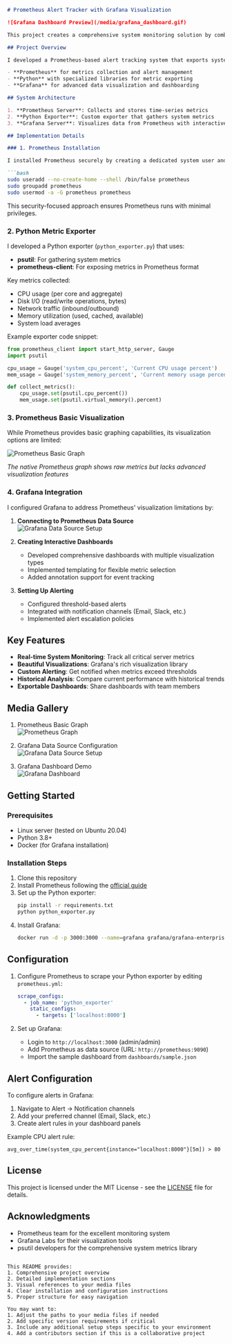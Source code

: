 

```markdown
# Prometheus Alert Tracker with Grafana Visualization

![Grafana Dashboard Preview](/media/grafana_dashboard.gif)

This project creates a comprehensive system monitoring solution by combining Prometheus metrics collection with Grafana's powerful visualization capabilities. The system tracks vital server metrics, triggers alerts when thresholds are exceeded, and presents the data through interactive dashboards.

## Project Overview

I developed a Prometheus-based alert tracking system that exports system metrics to Grafana for creating complex, visually appealing visualizations. The solution combines:

- **Prometheus** for metrics collection and alert management
- **Python** with specialized libraries for metric exporting
- **Grafana** for advanced data visualization and dashboarding

## System Architecture

1. **Prometheus Server**: Collects and stores time-series metrics
2. **Python Exporter**: Custom exporter that gathers system metrics
3. **Grafana Server**: Visualizes data from Prometheus with interactive dashboards

## Implementation Details

### 1. Prometheus Installation

I installed Prometheus securely by creating a dedicated system user and group:

```bash
sudo useradd --no-create-home --shell /bin/false prometheus
sudo groupadd prometheus
sudo usermod -a -G prometheus prometheus
```

This security-focused approach ensures Prometheus runs with minimal privileges.

### 2. Python Metric Exporter

I developed a Python exporter (`python_exporter.py`) that uses:

- **psutil**: For gathering system metrics
- **prometheus-client**: For exposing metrics in Prometheus format

Key metrics collected:
- CPU usage (per core and aggregate)
- Disk I/O (read/write operations, bytes)
- Network traffic (inbound/outbound)
- Memory utilization (used, cached, available)
- System load averages

Example exporter code snippet:
```python
from prometheus_client import start_http_server, Gauge
import psutil

cpu_usage = Gauge('system_cpu_percent', 'Current CPU usage percent')
mem_usage = Gauge('system_memory_percent', 'Current memory usage percent')

def collect_metrics():
    cpu_usage.set(psutil.cpu_percent())
    mem_usage.set(psutil.virtual_memory().percent)
```

### 3. Prometheus Basic Visualization

While Prometheus provides basic graphing capabilities, its visualization options are limited:

![Prometheus Basic Graph](/media/prometheus_graph.png)

*The native Prometheus graph shows raw metrics but lacks advanced visualization features*

### 4. Grafana Integration

I configured Grafana to address Prometheus' visualization limitations by:

1. **Connecting to Prometheus Data Source**  
   ![Grafana Data Source Setup](/media/grafana_prometheus_data_source_setup.png)

2. **Creating Interactive Dashboards**  
   - Developed comprehensive dashboards with multiple visualization types
   - Implemented templating for flexible metric selection
   - Added annotation support for event tracking

3. **Setting Up Alerting**  
   - Configured threshold-based alerts
   - Integrated with notification channels (Email, Slack, etc.)
   - Implemented alert escalation policies

## Key Features

- **Real-time System Monitoring**: Track all critical server metrics
- **Beautiful Visualizations**: Grafana's rich visualization library
- **Custom Alerting**: Get notified when metrics exceed thresholds
- **Historical Analysis**: Compare current performance with historical trends
- **Exportable Dashboards**: Share dashboards with team members

## Media Gallery

1. Prometheus Basic Graph  
   ![Prometheus Graph](/media/prometheus_graph.png)

2. Grafana Data Source Configuration  
   ![Grafana Data Source Setup](/media/grafana_prometheus_data_source_setup.png)

3. Grafana Dashboard Demo  
   ![Grafana Dashboard](/media/grafana_dashboard.gif)

## Getting Started

### Prerequisites
- Linux server (tested on Ubuntu 20.04)
- Python 3.8+
- Docker (for Grafana installation)

### Installation Steps
1. Clone this repository
2. Install Prometheus following the [official guide](https://prometheus.io/docs/prometheus/latest/installation/)
3. Set up the Python exporter:
   ```bash
   pip install -r requirements.txt
   python python_exporter.py
   ```
4. Install Grafana:
   ```bash
   docker run -d -p 3000:3000 --name=grafana grafana/grafana-enterprise
   ```

## Configuration

1. Configure Prometheus to scrape your Python exporter by editing `prometheus.yml`:
   ```yaml
   scrape_configs:
     - job_name: 'python_exporter'
       static_configs:
         - targets: ['localhost:8000']
   ```

2. Set up Grafana:
   - Login to `http://localhost:3000` (admin/admin)
   - Add Prometheus as data source (URL: `http://prometheus:9090`)
   - Import the sample dashboard from `dashboards/sample.json`

## Alert Configuration

To configure alerts in Grafana:
1. Navigate to Alert -> Notification channels
2. Add your preferred channel (Email, Slack, etc.)
3. Create alert rules in your dashboard panels

Example CPU alert rule:
```
avg_over_time(system_cpu_percent{instance="localhost:8000"}[5m]) > 80
```

## License

This project is licensed under the MIT License - see the [LICENSE](LICENSE) file for details.

## Acknowledgments

- Prometheus team for the excellent monitoring system
- Grafana Labs for their visualization tools
- psutil developers for the comprehensive system metrics library
```

This README provides:
1. Comprehensive project overview
2. Detailed implementation sections
3. Visual references to your media files
4. Clear installation and configuration instructions
5. Proper structure for easy navigation

You may want to:
1. Adjust the paths to your media files if needed
2. Add specific version requirements if critical
3. Include any additional setup steps specific to your environment
4. Add a contributors section if this is a collaborative project